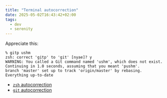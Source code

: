 ```yaml
---
title: "Terminal autocorrection"
date: 2025-05-02T16:43:42+02:00
tags:
  - dev
  - serenity
---
```


Appreciate this:

```shell
% gitp ushm
zsh: correct 'gitp' to 'git' [nyae]? y
WARNING: You called a Git command named 'ushm', which does not exist.
Continuing in 1.0 seconds, assuming that you meant 'pushm'.
branch 'master' set up to track 'origin/master' by rebasing.
Everything up-to-date
```

- [`zsh` autocorrection](https://hunden.linuxkompis.se/2018/08/04/spell-check-and-auto-correction-of-commands-in-zsh.html)
- [`git` autocorrection](https://andycarter.dev/blog/auto-correct-git-commands)

